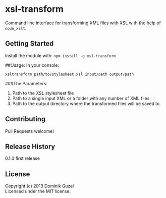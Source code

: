 # xsl-transform

Command line interface for transforming XML files with XSL
with the help of `node_xslt`.

## Getting Started
Install the module with: `npm install -g xsl-transform`

##Usage:
In your console:

```
xsltransform path/to/stylesheet.xsl input/path output/path
```

###The Parameters:

1. Path to the XSL stylesheet file
2. Path to a single input XML or a folder with any number of XML files
3. Path to the output directory where the transformed files will be saved to.

## Contributing
Pull Requests welcome!

## Release History
0.1.0 first release

## License
Copyright (c) 2013 Dominik Guzei  
Licensed under the MIT license.